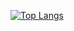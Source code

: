 [![Top Langs](https://github-readme-stats.vercel.app/api/top-langs/?username=u-Kuro&theme=transparent&hide_border=true&dummy_bg_color=0d1117&dummy_title_color=f0f6fc&text_color=f0f6fc&border_color=3d4443&layout=normal&langs_count=100&custom_title=‎</>+Most+Used+Languages+</>&size_weight=0.5&count_weight=0.5&card_width=1000)](https://github.com/u-Kuro)
